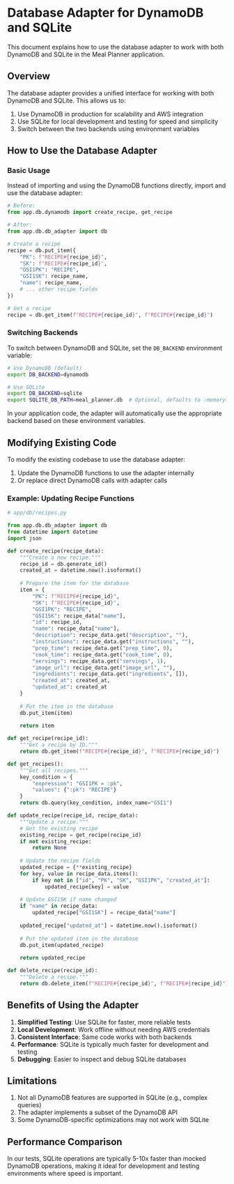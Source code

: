 # Database Adapter for DynamoDB and SQLite

This document explains how to use the database adapter to work with both DynamoDB and SQLite in the Meal Planner application.

## Overview

The database adapter provides a unified interface for working with both DynamoDB and SQLite. This allows us to:

1. Use DynamoDB in production for scalability and AWS integration
2. Use SQLite for local development and testing for speed and simplicity
3. Switch between the two backends using environment variables

## How to Use the Database Adapter

### Basic Usage

Instead of importing and using the DynamoDB functions directly, import and use the database adapter:

```python
# Before:
from app.db.dynamodb import create_recipe, get_recipe

# After:
from app.db.db_adapter import db

# Create a recipe
recipe = db.put_item({
    "PK": f"RECIPE#{recipe_id}",
    "SK": f"RECIPE#{recipe_id}",
    "GSI1PK": "RECIPE",
    "GSI1SK": recipe_name,
    "name": recipe_name,
    # ... other recipe fields
})

# Get a recipe
recipe = db.get_item(f"RECIPE#{recipe_id}", f"RECIPE#{recipe_id}")
```

### Switching Backends

To switch between DynamoDB and SQLite, set the `DB_BACKEND` environment variable:

```bash
# Use DynamoDB (default)
export DB_BACKEND=dynamodb

# Use SQLite
export DB_BACKEND=sqlite
export SQLITE_DB_PATH=meal_planner.db  # Optional, defaults to :memory:
```

In your application code, the adapter will automatically use the appropriate backend based on these environment variables.

## Modifying Existing Code

To modify the existing codebase to use the database adapter:

1. Update the DynamoDB functions to use the adapter internally
2. Or replace direct DynamoDB calls with adapter calls

### Example: Updating Recipe Functions

```python
# app/db/recipes.py

from app.db.db_adapter import db
from datetime import datetime
import json

def create_recipe(recipe_data):
    """Create a new recipe."""
    recipe_id = db.generate_id()
    created_at = datetime.now().isoformat()
    
    # Prepare the item for the database
    item = {
        "PK": f"RECIPE#{recipe_id}",
        "SK": f"RECIPE#{recipe_id}",
        "GSI1PK": "RECIPE",
        "GSI1SK": recipe_data["name"],
        "id": recipe_id,
        "name": recipe_data["name"],
        "description": recipe_data.get("description", ""),
        "instructions": recipe_data.get("instructions", ""),
        "prep_time": recipe_data.get("prep_time", 0),
        "cook_time": recipe_data.get("cook_time", 0),
        "servings": recipe_data.get("servings", 1),
        "image_url": recipe_data.get("image_url", ""),
        "ingredients": recipe_data.get("ingredients", []),
        "created_at": created_at,
        "updated_at": created_at
    }
    
    # Put the item in the database
    db.put_item(item)
    
    return item

def get_recipe(recipe_id):
    """Get a recipe by ID."""
    return db.get_item(f"RECIPE#{recipe_id}", f"RECIPE#{recipe_id}")

def get_recipes():
    """Get all recipes."""
    key_condition = {
        "expression": "GSI1PK = :pk",
        "values": {":pk": "RECIPE"}
    }
    return db.query(key_condition, index_name="GSI1")

def update_recipe(recipe_id, recipe_data):
    """Update a recipe."""
    # Get the existing recipe
    existing_recipe = get_recipe(recipe_id)
    if not existing_recipe:
        return None
    
    # Update the recipe fields
    updated_recipe = {**existing_recipe}
    for key, value in recipe_data.items():
        if key not in ["id", "PK", "SK", "GSI1PK", "created_at"]:
            updated_recipe[key] = value
    
    # Update GSI1SK if name changed
    if "name" in recipe_data:
        updated_recipe["GSI1SK"] = recipe_data["name"]
    
    updated_recipe["updated_at"] = datetime.now().isoformat()
    
    # Put the updated item in the database
    db.put_item(updated_recipe)
    
    return updated_recipe

def delete_recipe(recipe_id):
    """Delete a recipe."""
    return db.delete_item(f"RECIPE#{recipe_id}", f"RECIPE#{recipe_id}")
```

## Benefits of Using the Adapter

1. **Simplified Testing**: Use SQLite for faster, more reliable tests
2. **Local Development**: Work offline without needing AWS credentials
3. **Consistent Interface**: Same code works with both backends
4. **Performance**: SQLite is typically much faster for development and testing
5. **Debugging**: Easier to inspect and debug SQLite databases

## Limitations

1. Not all DynamoDB features are supported in SQLite (e.g., complex queries)
2. The adapter implements a subset of the DynamoDB API
3. Some DynamoDB-specific optimizations may not work with SQLite

## Performance Comparison

In our tests, SQLite operations are typically 5-10x faster than mocked DynamoDB operations, making it ideal for development and testing environments where speed is important. 